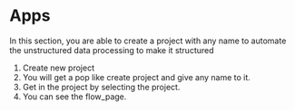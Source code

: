 # Apps

In this section, you are able to create a project with any name to automate the unstructured data processing to make it structured

1. Create new project
2. You will get a pop like create project and give any name to it.
3. Get in the project by selecting the project.
4. You can see the flow\_page.
